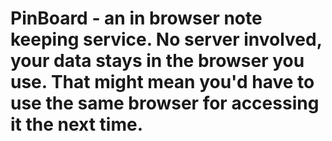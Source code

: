 # PinBoard - an in browser note keeping service. No server involved, your data stays in the browser you use. That might mean you'd have to use the same browser for accessing it the next time.
